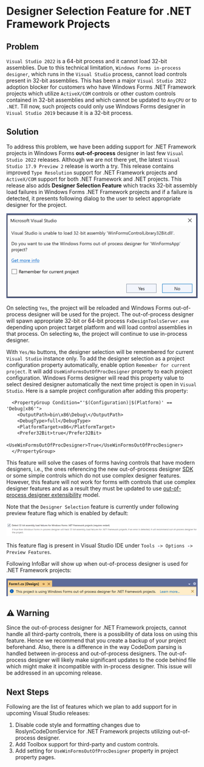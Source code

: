 # Designer Selection Feature for .NET Framework Projects

## Problem
`Visual Studio 2022` is a 64-bit process and it cannot load 32-bit assemblies. Due to this technical limitation, `Windows Forms in-process designer`, which runs in the `Visual Studio` process, cannot load controls present in 32-bit assemblies.
This has been a major `Visual Studio 2022` adoption blocker for customers who have Windows Forms .NET Framework projects which utilize `ActiveX/COM` controls or other custom controls contained in 32-bit assemblies and which cannot be updated to `AnyCPU` or to `.NET`. Till now, such projects could only use Windows Forms designer in `Visual Studio 2019` because it is a 32-bit process.

## Solution
To address this problem, we have been adding support for .NET Framework projects in Windows Forms **out-of-process** designer in last few `Visual Studio 2022` releases. 
Although we are not there yet, the latest `Visual Studio 17.9 Preview 2` release is worth a try. This release contains improved `Type Resolution` support for .NET Framework projects and `ActiveX/COM` support for both .NET Framework and .NET projects. This release also adds **Designer Selection Feature** which tracks 32-bit assembly load failures in Windows Forms .NET Framework projects and if a failure is detected, it presents following dialog to the user to select appropriate designer for the project.

![Designer Selection Feature dialog](../images/designer-selection-feature-dialog.png)

On selecting `Yes`, the project will be reloaded and Windows Forms out-of-process designer will be used for the project. The out-of-process designer will spawn appropriate 32-bit or 64-bit process `FxDesignToolsServer.exe` depending upon project target platform and will load control assemblies in that process.
On selecting `No`, the project will continue to use in-process designer.

With `Yes/No` buttons, the designer selection will be remembered for current `Visual Studio` instance only. To add the designer selection as a project configuration property automatically, enable option `Remember for current project`. It will add `UseWinFormsOutOfProcDesigner` property to each project configuration. Windows Forms designer will read this property value to select desired designer automatically the next time project is open in `Visual Studio`. Here is a sample project configuration after adding this property:

```
  <PropertyGroup Condition="'$(Configuration)|$(Platform)' == 'Debug|x86'">
    <OutputPath>bin\x86\Debug\</OutputPath>
    <DebugType>full</DebugType>
    <PlatformTarget>x86</PlatformTarget>
    <Prefer32Bit>true</Prefer32Bit>
        <UseWinFormsOutOfProcDesigner>True</UseWinFormsOutOfProcDesigner>
  </PropertyGroup>
```

This feature will solve the cases of forms having controls that have modern designers, i.e., the ones referencing the new out-of-process designer [SDK](https://www.nuget.org/packages/Microsoft.WinForms.Designer.SDK) or some simple controls which do not use complex designer features. However, this feature will not work for forms with controls that use complex designer features and as a result they must be updated to use [out-of-process designer extensibility](https://github.com/microsoft/winforms-designer-extensibility) model.

Note that the `Designer Selection` feature is currently under following preview feature flag which is enabled by default:

![Designer Selection Feature flag](../images/designer-selection-feature-flag.png)

This feature flag is present in Visual Studio IDE under `Tools -> Options -> Preview Features`.

Following InfoBar will show up when out-of-process designer is used for .NET Framework projects:

![Designer Selection Feature flag](../images/netfx-oop-designer-infobar.png)

## :warning: Warning
Since the out-of-process designer for .NET Framework projects, cannot handle all third-party controls, there is a possibility of data loss on using this feature. Hence we recommend that you create a backup of your project beforehand.
Also, there is a difference in the way CodeDom parsing is handled between in-process and out-of-process designers. The out-of-process designer will likely make significant updates to the code behind file which might make it incompatible with in-process designer. This issue will be addressed in an upcoming release.

## Next Steps
Following are the list of features which we plan to add support for in upcoming Visual Studio releases:

1. Disable code style and formatting changes due to RoslynCodeDomService for .NET Framework projects utilizing out-of-process designer.
2. Add Toolbox support for third-party and custom controls.
3. Add setting for `UseWinFormsOutOfProcDesigner` property in project property pages.
